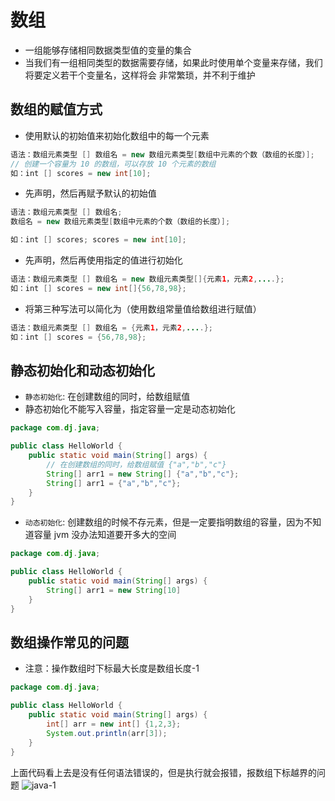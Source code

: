 # 数组
- 一组能够存储相同数据类型值的变量的集合
- 当我们有一组相同类型的数据需要存储，如果此时使用单个变量来存储，我们将要定义若干个变量名，这样将会 非常繁琐，并不利于维护

## 数组的赋值方式
- 使用默认的初始值来初始化数组中的每一个元素
``` java
语法：数组元素类型 [] 数组名 = new 数组元素类型[数组中元素的个数（数组的长度）];
// 创建一个容量为 10 的数组，可以存放 10 个元素的数组
如：int [] scores = new int[10];
```

- 先声明，然后再赋予默认的初始值
``` java
语法：数组元素类型 [] 数组名;
数组名 = new 数组元素类型[数组中元素的个数（数组的长度）];

如：int [] scores; scores = new int[10];
```

- 先声明，然后再使用指定的值进行初始化
``` java
语法：数组元素类型 [] 数组名 = new 数组元素类型[]{元素1，元素2,....};
如：int [] scores = new int[]{56,78,98};
```

- 将第三种写法可以简化为（使用数组常量值给数组进行赋值）
``` java
语法：数组元素类型 [] 数组名 = {元素1，元素2,....};
如：int [] scores = {56,78,98};
```

## 静态初始化和动态初始化
- `静态初始化`: 在创建数组的同时，给数组赋值
- 静态初始化不能写入容量，指定容量一定是动态初始化
``` java
package com.dj.java;

public class HelloWorld {
	public static void main(String[] args) {
        // 在创建数组的同时，给数组赋值 {"a","b","c"}
		String[] arr1 = new String[] {"a","b","c"};
        String[] arr1 = {"a","b","c"};
	}
}
```

- `动态初始化`: 创建数组的时候不存元素，但是一定要指明数组的容量，因为不知道容量 jvm 没办法知道要开多大的空间
``` java
package com.dj.java;

public class HelloWorld {
	public static void main(String[] args) {
		String[] arr1 = new String[10]
	}
}
```

## 数组操作常见的问题
- 注意：操作数组时下标最大长度是数组长度-1
``` java
package com.dj.java;

public class HelloWorld {
	public static void main(String[] args) {
		int[] arr = new int[] {1,2,3};
		System.out.println(arr[3]);
	}
}
```
上面代码看上去是没有任何语法错误的，但是执行就会报错，报数组下标越界的问题
![java-1](/java-1.jpg)
